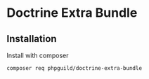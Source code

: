 # Doctrine Extra Bundle

## Installation

Install with composer

    composer req phpguild/doctrine-extra-bundle

